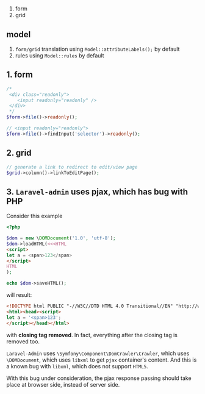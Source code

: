 # 

1. form
2. grid

## model

1. `form/grid` translation using `Model::attributeLabels();` by default
2. rules using `Model::rules` by default

## 1. form

```php
/*
 <div class="readonly">
    <input readonly="readonly" />
 </div>
 */
$form->file()->readonly();

// <input readonly="readonly">
$form->file()->findInput('selector')->readonly();
```

## 2. grid

```php
// generate a link to redirect to edit/view page
$grid->column()->linkToEditPage();
```

## 3. `Laravel-admin` uses pjax, which has bug with PHP

Consider this example

```php
<?php

$dom = new \DOMDocument('1.0', 'utf-8');
$dom->loadHTML(<<<HTML
<script>
let a = <span>123</span>
</script>
HTML
);

echo $dom->saveHTML();
```

will result:

```html
<!DOCTYPE html PUBLIC "-//W3C//DTD HTML 4.0 Transitional//EN" "http://www.w3.org/TR/REC-html40/loose.dtd">
<html><head><script>
let a = '<span>123';
</script></head></html>
```

with **closing tag removed**. In fact, everything after the closing tag is removed too.

`Laravel-Admin` uses `\Symfony\Component\DomCrawler\Crawler`, which uses `\DOMDocument`, which uses `libxml` to get `pjax` container's content. And this is a known bug with `libxml`, which does not support `HTML5`.

With this bug under consideration, the pjax response passing should take place at browser side, instead of server side.